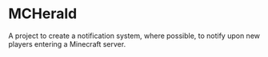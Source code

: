 # MCHerald
A project to create a notification system, where possible, to notify upon new players entering a Minecraft server.